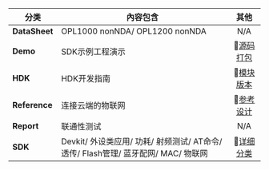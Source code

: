 |     分类     | 內容包含      |      其他    |
|--------------|--------------|:------------:|
|  **DataSheet**   | OPL1000 nonNDA/ OPL1200 nonNDA  |   N/A   |
|   **Demo**        |  SDK示例工程演示 |  :book:[源码打包](https://github.com/Opulinks-Tech/OPL1000A2-SDK/tree/master/Demo)
|  **HDK**         | HDK开发指南  |  :book:[模块版本](https://github.com/Opulinks-Tech/OPL1000-HDK/tree/master/Module) |
| **Reference**  | 连接云端的物联网 | :book:[参考设计](https://github.com/Opulinks-Tech/OpulinksTech-WIKI/wiki/reference_demo)|
|  **Report**     | 联通性测试   | N/A |  
|  **SDK**         |Devkit/ 外设类应用/ 功耗/ 射频测试/ AT命令/ 透传/ Flash管理/ 蓝牙配网/ MAC/ 物联网 | :book:[详细分类](https://github.com/Opulinks-Tech/OpulinksTech-WIKI/wiki/Documents)|

